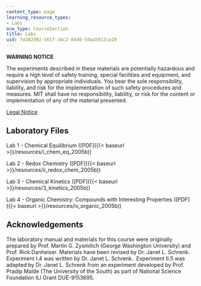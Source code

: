 ```yaml
---
content_type: page
learning_resource_types:
- Labs
ocw_type: CourseSection
title: Labs
uid: 7d382d92-561f-34c2-84d0-5daa5012ca10
---
```


**WARNING NOTICE**

The experiments described in these materials are potentially hazardous and require a high level of safety training, special facilities and equipment, and supervision by appropriate individuals. You bear the sole responsibility, liability, and risk for the implementation of such safety procedures and measures. MIT shall have no responsibility, liability, or risk for the content or implementation of any of the material presented.  
  
[Legal Notice](/terms/)

Laboratory Files
----------------

Lab 1 - Chemical Equilibrium ([PDF]({{< baseurl >}}/resources/i_chem_eq_2005b))

Lab 2 - Redox Chemistry ([PDF]({{< baseurl >}}/resources/ii_redox_chem_2005b))

Lab 3 - Chemical Kinetics ([PDF]({{< baseurl >}}/resources/3_kinetics_2005b))

Lab 4 - Organic Chemistry: Compounds with Interesting Properties ([PDF]({{< baseurl >}}/resources/iv_organic_2005b))

Acknowledgements
----------------

The laboratory manual and materials for this course were originally prepared by Prof. Martín G. Zysmilich (George Washington University) and Prof. Rick Danheiser. Materials have been revised by Dr. Janet L. Schrenk.  Experiment I.4 was written by Dr. Janet L. Schrenk.  Experiment II.5 was adapted by Dr. Janet L. Schrenk from an experiment developed by Prof. Pradip Malde (The University of the South) as part of National Science Foundation ILI Grant DUE-9153695.